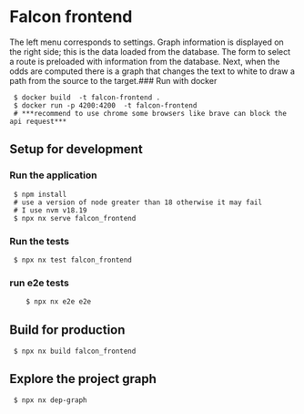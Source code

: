 # Falcon frontend

The left menu corresponds to settings. Graph information is displayed on the right side; this is the data loaded from the database. The form to select a route is preloaded with information from the database. Next, when the odds are computed there is a graph that changes the text to white to draw a path from the source to the target.### Run with docker

```
 $ docker build  -t falcon-frontend .
 $ docker run -p 4200:4200  -t falcon-frontend
 # ***recommend to use chrome some browsers like brave can block the api request***
```

## Setup for development

### Run the application

```
 $ npm install
 # use a version of node greater than 18 otherwise it may fail
 # I use nvm v18.19
 $ npx nx serve falcon_frontend
```

### Run the tests

```
 $ npx nx test falcon_frontend
```

### run e2e tests

```sh
    $ npx nx e2e e2e
```

## Build for production

```
 $ npx nx build falcon_frontend
```

## Explore the project graph

```
 $ npx nx dep-graph
```
